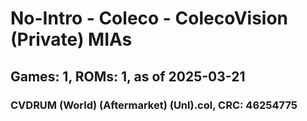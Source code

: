 # No-Intro - Coleco - ColecoVision (Private) MIAs
## Games: 1, ROMs: 1, as of 2025-03-21

### CVDRUM (World) (Aftermarket) (Unl).col, CRC: 46254775

